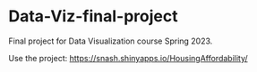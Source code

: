# Data-Viz-final-project

Final project for Data Visualization course Spring 2023. 

Use the project: https://snash.shinyapps.io/HousingAffordability/
